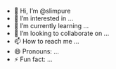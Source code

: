 - 👋 Hi, I’m @slimpure
- 👀 I’m interested in ...
- 🌱 I’m currently learning ...
- 💞️ I’m looking to collaborate on ...
- 📫 How to reach me ...
- 😄 Pronouns: ...
- ⚡ Fun fact: ...

<!---
slimpure/slimpure is a ✨ special ✨ repository because its `README.md` (this file) appears on your GitHub profile.
You can click the Preview link to take a look at your changes.
--->
